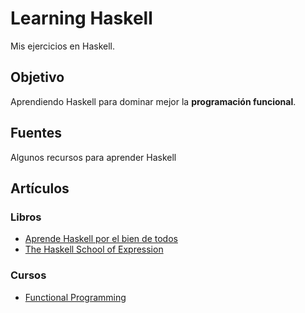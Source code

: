 # Learning Haskell

Mis ejercicios en Haskell.

## Objetivo

Aprendiendo Haskell para dominar mejor la **programación funcional**.

## Fuentes

Algunos recursos para aprender Haskell

## Artículos



### Libros

  - [Aprende Haskell por el bien de todos](http://aprendehaskell.es/)
  - [The Haskell School of Expression](http://www.cs.yale.edu/homes/hudak/SOE/)

### Cursos
  - [Functional Programming](https://www.edx.org/course/introduction-functional-programming-delftx-fp101x-0)
